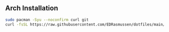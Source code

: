 ## Arch Installation

```bash
sudo pacman -Syu --noconfirm curl git
curl -fsSL https://raw.githubusercontent.com/EDRasmussen/dotfiles/main/arch_setup.sh | bash
